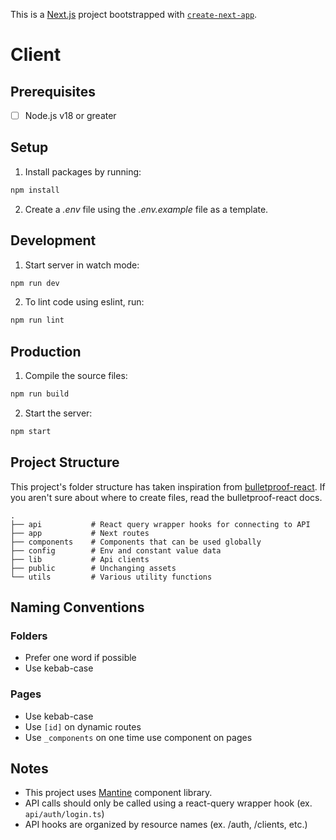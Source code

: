 This is a [Next.js](https://nextjs.org/) project bootstrapped with [`create-next-app`](https://github.com/vercel/next.js/tree/canary/packages/create-next-app).

# Client

## Prerequisites

- [ ] Node.js v18 or greater

## Setup

1. Install packages by running:

```sh
npm install
```

2. Create a _.env_ file using the _.env.example_ file as a template.

## Development

1. Start server in watch mode:

```sh
npm run dev
```

2. To lint code using eslint, run:

```sh
npm run lint
```

## Production

1. Compile the source files:

```sh
npm run build
```

2. Start the server:

```sh
npm start
```

## Project Structure

This project's folder structure has taken inspiration from [bulletproof-react](https://github.com/alan2207/bulletproof-react). If you aren't sure about where to create files, read the bulletproof-react docs.

    .
    ├── api           # React query wrapper hooks for connecting to API
    ├── app           # Next routes
    ├── components    # Components that can be used globally
    ├── config        # Env and constant value data
    ├── lib           # Api clients
    ├── public        # Unchanging assets
    └── utils         # Various utility functions

## Naming Conventions

### Folders

- Prefer one word if possible
- Use kebab-case

### Pages

- Use kebab-case
- Use `[id]` on dynamic routes
- Use `_components` on one time use component on pages

## Notes

- This project uses [Mantine](https://mantine.dev/) component library.
- API calls should only be called using a react-query wrapper hook (ex. `api/auth/login.ts`)
- API hooks are organized by resource names (ex. /auth, /clients, etc.)
